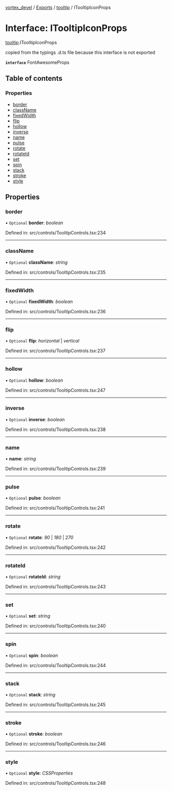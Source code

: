 [vortex_devel](../README.md) / [Exports](../modules.md) / [tooltip](../modules/tooltip.md) / ITooltipIconProps

# Interface: ITooltipIconProps

[tooltip](../modules/tooltip.md).ITooltipIconProps

copied from the typings .d.ts file because this interface is not exported

**`interface`** FontAwesomeProps

## Table of contents

### Properties

- [border](tooltip.itooltipiconprops.md#border)
- [className](tooltip.itooltipiconprops.md#classname)
- [fixedWidth](tooltip.itooltipiconprops.md#fixedwidth)
- [flip](tooltip.itooltipiconprops.md#flip)
- [hollow](tooltip.itooltipiconprops.md#hollow)
- [inverse](tooltip.itooltipiconprops.md#inverse)
- [name](tooltip.itooltipiconprops.md#name)
- [pulse](tooltip.itooltipiconprops.md#pulse)
- [rotate](tooltip.itooltipiconprops.md#rotate)
- [rotateId](tooltip.itooltipiconprops.md#rotateid)
- [set](tooltip.itooltipiconprops.md#set)
- [spin](tooltip.itooltipiconprops.md#spin)
- [stack](tooltip.itooltipiconprops.md#stack)
- [stroke](tooltip.itooltipiconprops.md#stroke)
- [style](tooltip.itooltipiconprops.md#style)

## Properties

### border

• `Optional` **border**: *boolean*

Defined in: src/controls/TooltipControls.tsx:234

___

### className

• `Optional` **className**: *string*

Defined in: src/controls/TooltipControls.tsx:235

___

### fixedWidth

• `Optional` **fixedWidth**: *boolean*

Defined in: src/controls/TooltipControls.tsx:236

___

### flip

• `Optional` **flip**: *horizontal* \| *vertical*

Defined in: src/controls/TooltipControls.tsx:237

___

### hollow

• `Optional` **hollow**: *boolean*

Defined in: src/controls/TooltipControls.tsx:247

___

### inverse

• `Optional` **inverse**: *boolean*

Defined in: src/controls/TooltipControls.tsx:238

___

### name

• **name**: *string*

Defined in: src/controls/TooltipControls.tsx:239

___

### pulse

• `Optional` **pulse**: *boolean*

Defined in: src/controls/TooltipControls.tsx:241

___

### rotate

• `Optional` **rotate**: *90* \| *180* \| *270*

Defined in: src/controls/TooltipControls.tsx:242

___

### rotateId

• `Optional` **rotateId**: *string*

Defined in: src/controls/TooltipControls.tsx:243

___

### set

• `Optional` **set**: *string*

Defined in: src/controls/TooltipControls.tsx:240

___

### spin

• `Optional` **spin**: *boolean*

Defined in: src/controls/TooltipControls.tsx:244

___

### stack

• `Optional` **stack**: *string*

Defined in: src/controls/TooltipControls.tsx:245

___

### stroke

• `Optional` **stroke**: *boolean*

Defined in: src/controls/TooltipControls.tsx:246

___

### style

• `Optional` **style**: *CSSProperties*

Defined in: src/controls/TooltipControls.tsx:248
